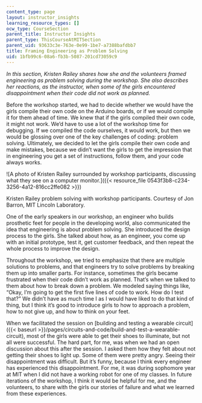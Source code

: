 ```yaml
---
content_type: page
layout: instructor_insights
learning_resource_types: []
ocw_type: CourseSection
parent_title: Instructor Insights
parent_type: ThisCourseAtMITSection
parent_uid: 93633c3e-763e-0e99-1be7-a7388bafdbb7
title: Framing Engineering as Problem Solving
uid: 1bfb99c6-08a6-fb3b-5087-201cd73059c9
---
```


_In this section, Kristen Railey shares how she and the volunteers framed engineering as problem solving during the workshop. She also describes her reactions, as the instructor, when some of the girls encountered disappointment when their code did not work as planned._

Before the workshop started, we had to decide whether we would have the girls compile their own code on the Arduino boards, or if we would compile it for them ahead of time. We knew that if the girls compiled their own code, it might not work. We’d have to use a lot of the workshop time for debugging. If we compiled the code ourselves, it would work, but then we would be glossing over one of the key challenges of coding: problem solving. Ultimately, we decided to let the girls compile their own code and make mistakes, because we didn’t want the girls to get the impression that in engineering you get a set of instructions, follow them, and your code always works.

![A photo of Kristen Railey surrounded by workshop participants, discussing what they see on a computer monitor.]({{< resource_file 0543f3b8-c234-3256-4a12-816cc2ffe082 >}})

Kristen Railey problem solving with workshop participants. Courtesy of Jon Barron, MIT Lincoln Laboratory.

One of the early speakers in our workshop, an engineer who builds prosthetic feet for people in the developing world, also communicated the idea that engineering is about problem solving. She introduced the design process to the girls. She talked about how, as an engineer, you come up with an initial prototype, test it, get customer feedback, and then repeat the whole process to improve the design.

Throughout the workshop, we tried to emphasize that there are multiple solutions to problems, and that engineers try to solve problems by breaking them up into smaller parts. For instance, sometimes the girls became frustrated when their code didn’t work as planned. That’s when we talked to them about how to break down a problem. We modeled saying things like, “Okay, I’m going to get the first five lines of code to work. How do I test that?” We didn’t have as much time I as I would have liked to do that kind of thing, but I think it’s good to introduce girls to how to approach a problem, how to not give up, and how to think on your feet.

When we facilitated the session on [building and testing a wearable circuit]({{< baseurl >}}/pages/circuits-and-code/build-and-test-a-wearable-circuit), most of the girls were able to get their shoes to illuminate, but not all were successful. The hard part, for me, was when we had an open discussion about this after the session. I asked them how they felt about not getting their shoes to light up. Some of them were pretty angry. Seeing their disappointment was difficult. But it’s funny, because I think every engineer has experienced this disappointment. For me, it was during sophomore year at MIT when I did not have a working robot for one of my classes. In future iterations of the workshop, I think it would be helpful for me, and the volunteers, to share with the girls our stories of failure and what we learned from these experiences.
